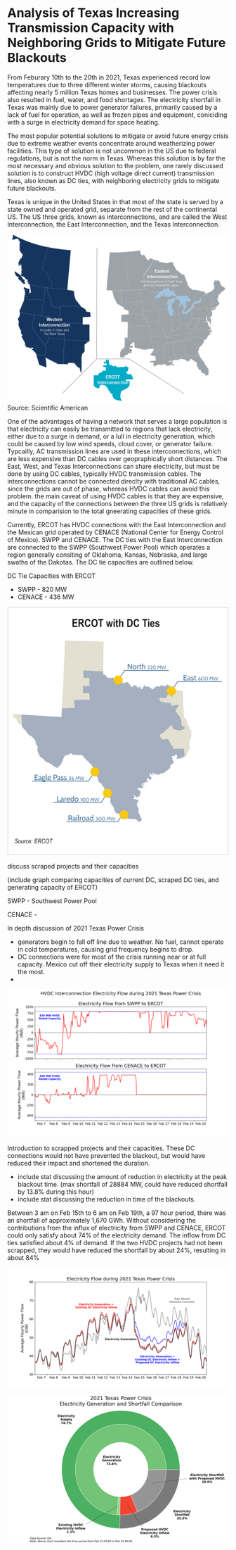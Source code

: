 # Analysis of Texas Increasing Transmission Capacity with Neighboring Grids to Mitigate Future Blackouts

From Feburary 10th to the 20th in 2021, Texas experienced record low temperatures due to three different winter storms, causing blackouts affecting nearly 5 million Texas homes and businesses. The power crisis also resulted in fuel, water, and food shortages. The electricity shortfall in Texas was mainly due to power generator failures, primarily caused by a lack of fuel for operation, as well as frozen pipes and equipment, coniciding with a surge in electricity demand for space heating.

The most popular potential solutions to mitigate or avoid future energy crisis due to extreme weather events concentrate around weatherizing power facilities. This type of solution is not uncommon in the US due to federal regulations, but is not the norm in Texas. Whereas this solution is by far the most necessary and obvious solution to the problem, one rarely discussed solution is to construct HVDC (high voltage direct current) transmission lines, also known as DC ties, with neighboring electricity grids to mitigate future blackouts.

Texas is unique in the United States in that most of the state is served by a state owned and operated grid, separate from the rest of the continental US. The US three grids, known as interconnections, and are called the West Interconnection, the East Interconnection, and the Texas Interconnection. 

![1](/jpeg/us_interconnections.jpeg)
Source: Scientific American

One of the advantages of having a network that serves a large population is that electricity can easily be transmitted to regions that lack electricity, either due to a surge in demand, or a lull in electricity generation, which could be caused by low wind speeds, cloud cover, or generator failure. Typcailly, AC transmission lines are used in these interconnections, which are less expensive than DC cables over geopraphically short distances. The East, West, and Texas Interconnections can share electricity, but must be done by using DC cables, typically HVDC transmission cables. The interconnections cannot be connected direclty with traditional AC cables, since the grids are out of phase, whereas HVDC cables can avoid this problem. the main caveat of using HVDC cables is that they are expensive, and the capacity of the connections between the three US grids is relatively minute in comparision to the total gneerating capacities of these grids. 



Currently, ERCOT has HVDC connections with the East Interconnection and the Mexican grid operated by CENACE (National Center for Energy Control of Mexico). 
SWPP and CENACE. The DC ties with the East Interconnection are connected to the SWPP (Southwest Power Pool) which operates a region generally consiting of Oklahoma, Kansas, Nebraska, and large swaths of the Dakotas. The DC tie capacities are outlined below.

DC Tie Capacities with ERCOT
* SWPP - 820 MW
* CENACE - 436 MW

![1](/jpeg/ercot.jpeg)

discuss scraped projects and their capacities

(include graph comparing capacities of current DC, scraped DC ties, and generating capacity of ERCOT)

SWPP - Southwest Power Pool

CENACE - 

In depth discussion of 2021 Texas Power Crisis
* generators begin to fall off line due to weather. No fuel, cannot operate in cold temperatures, causing grid frequency begins to drop.
* DC connections were for most of the crisis running near or at full capacity. Mexico cut off their electricity supply to Texas when it need it the most.
* 

![1](/png/Figure_10.png)

Introduction to scrapped projects and their capacities.
These DC connections would not have prevented the blackout, but would have reduced their impact and shortened the duration.
* include stat discussing the amount of reduction in electricity at the peak blackout time. (max shortfall of 28884 MW, could have reduced shortfall by 13.8% during this hour)
* include stat discussing the reduction in time of the blackouts.


Between 3 am on Feb 15th to 6 am on Feb 19th, a 97 hour period, there was an shortfall of approximately 1,670 GWh. Without considering the contributions from the influx of electricity from SWPP and CENACE, ERCOT could only satisfy about 74% of the electricity demand. The inflow from DC ties satisfied about 4% of demand. If the two HVDC projects had not been scrapped, they would have reduced the shortfall by about 24%, resulting in about 84%   

![2](/png/Figure_11.png)

![2](/png/Figure_8.png)
